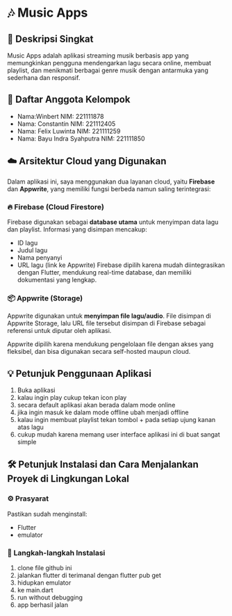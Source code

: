# 🎶 Music Apps

## 📝 Deskripsi Singkat
Music Apps adalah aplikasi streaming musik berbasis app yang memungkinkan pengguna mendengarkan lagu secara online, membuat playlist, dan menikmati berbagai genre musik dengan antarmuka yang sederhana dan responsif.

## 👥 Daftar Anggota Kelompok
- Nama:Winbert 
  NIM: 221111878
- Nama: Constantin
  NIM: 221112405
- Nama: Felix Luwinta
  NIM: 221111259
- Nama: Bayu Indra Syahputra
  NIM: 221111850


## ☁️ Arsitektur Cloud yang Digunakan
Dalam aplikasi ini, saya menggunakan dua layanan cloud, yaitu **Firebase** dan **Appwrite**, yang memiliki fungsi berbeda namun saling terintegrasi:

### 🔥 Firebase (Cloud Firestore)
Firebase digunakan sebagai **database utama** untuk menyimpan data lagu dan playlist. Informasi yang disimpan mencakup:
- ID lagu
- Judul lagu
- Nama penyanyi
- URL lagu (link ke Appwrite)
Firebase dipilih karena mudah diintegrasikan dengan Flutter, mendukung real-time database, dan memiliki dokumentasi yang lengkap.


### 📦 Appwrite (Storage)
Appwrite digunakan untuk **menyimpan file lagu/audio**. File disimpan di Appwrite Storage, lalu URL file tersebut disimpan di Firebase sebagai referensi untuk diputar oleh aplikasi.

Appwrite dipilih karena mendukung pengelolaan file dengan akses yang fleksibel, dan bisa digunakan secara self-hosted maupun cloud.


## 💡 Petunjuk Penggunaan Aplikasi
1. Buka aplikasi
2. kalau ingin play cukup tekan icon play
3. secara default aplikasi akan berada dalam mode online
4. jika ingin masuk ke dalam mode offline ubah menjadi offline
5. kalau ingin membuat playlist tekan tombol + pada setiap ujung kanan atas lagu
6. cukup mudah karena memang user interface aplikasi ini di buat sangat simple

## 🛠️ Petunjuk Instalasi dan Cara Menjalankan Proyek di Lingkungan Lokal

### ⚙️ Prasyarat
Pastikan sudah menginstall:
- Flutter
- emulator

### 🚀 Langkah-langkah Instalasi
1. clone file github ini
2. jalankan flutter di terimanal dengan flutter pub get
3. hidupkan emulator
4. ke main.dart
5. run without debugging
6. app berhasil jalan


